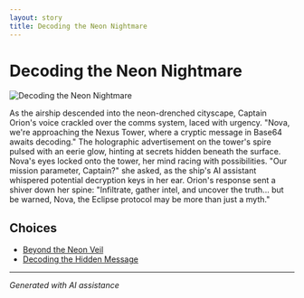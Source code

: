 ```yaml
---
layout: story
title: Decoding the Neon Nightmare
---
```


# Decoding the Neon Nightmare

![Decoding the Neon Nightmare](//Users/danielkliewer/textadventure08/text-adventure-web/temp/e24f1c95-8482-4e5a-846f-0028119f40cc/input_images/image_10.jpg)

As the airship descended into the neon-drenched cityscape, Captain Orion's voice crackled over the comms system, laced with urgency. "Nova, we're approaching the Nexus Tower, where a cryptic message in Base64 awaits decoding." The holographic advertisement on the tower's spire pulsed with an eerie glow, hinting at secrets hidden beneath the surface. Nova's eyes locked onto the tower, her mind racing with possibilities. "Our mission parameter, Captain?" she asked, as the ship's AI assistant whispered potential decryption keys in her ear. Orion's response sent a shiver down her spine: "Infiltrate, gather intel, and uncover the truth... but be warned, Nova, the Eclipse protocol may be more than just a myth."


## Choices

* [Beyond the Neon Veil](/stories/image_12.JPG)
* [Decoding the Hidden Message](/stories/image_3.JPG)


---
*Generated with AI assistance*
